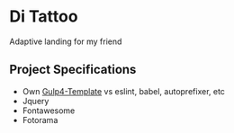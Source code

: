# Di Tattoo

Adaptive landing for my friend

## Project Specifications

- Own [Gulp4-Template](https://github.com/dotio/Gulp-4-HTML-Template) vs eslint, babel, autoprefixer, etc
- Jquery
- Fontawesome
- Fotorama
